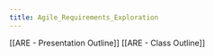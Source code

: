 ```yaml
---
title: Agile_Requirements_Exploration
---
```

[[ARE - Presentation Outline]]
[[ARE - Class Outline]]
